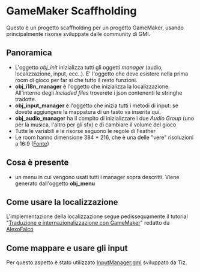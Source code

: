 # GameMaker Scaffholding

Questo è un progetto scaffholding per un progetto GameMaker, usando principalmente risorse sviluppate dalle community di GMI.

## Panoramica

- L'oggetto *obj_init* inizializza tutti gli oggetti *manager* (audio, localizzazione, input, ecc..). E' l'oggetto che deve esistere nella prima room di gioco per far si che tutto il resto funzioni.
- **obj_i18n_manager** è l'oggetto che inizializza la localizzazione. All'interno degli *Included files* troverete i json contenenti le stringhe tradotte.
- **obj_input_manager** è l'oggetto che inizia tutti i metodi di input: se dovete aggiungere la mappatura di un tasto va inserita qui.
- **obj_audio_manager** ha il compito di inizializzare i due *Audio Group* (uno per la musica, l'altro per gli sfx) e di cambiare il volume del gioco
- Tutte le variabili e le risorse seguono le regole di Feather
- Le room hanno dimensione 384 * 216, che è una delle "vere" risoluzioni a 16:9 ([Fonte](https://pacoup.com/2011/06/12/list-of-true-169-resolutions/))

## Cosa è presente

- un menu in cui vengono usati tutti i manager sopra descritti. Viene generato dall'oggetto **obj_menu**

## Come usare la localizzazione

L'implementazione della localizzazione segue pedissequamente il tutorial "[Traduzione e internazionalizzazione con GameMaker](https://gamemakeritalia.it/posts/traduzione-e-internazionalizzazione-con-game-maker/)" redatto da [AlexoFalco](https://alexofalco.com)

## Come mappare e usare gli input

Per questo aspetto è stato utilizzato [InputManager.gml](https://gist.github.com/adriano-t/bd8785dd8a46b641a98634e254f9c241) sviluppato da Tiz.
